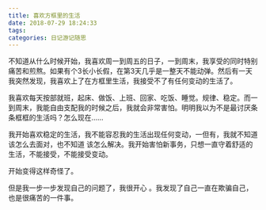 ```yaml
---
title: 喜欢方框里的生活
date: 2018-07-29 18:24:33
tags:
categories: 日记游记随思
---
```


不知道从什么时候开始，我喜欢周一到周五的日子，一到周末，我享受的同时特别痛苦和煎熬。如果有个3长小长假，在第3天几乎是一整天不能动弹。然后有一天我突然发现，我喜欢上了在方框里生活，我接受不了有任何变动的生活了。

我喜欢每天按部就班，起床、做饭、上班、回家、吃饭、睡觉。规律、稳定。而一到周末，我能自由支配我的时候之后，我就会非常害怕。明明我以为不是最讨厌条条框框的生活吗？怎么现在……

我开始喜欢稳定的生活，我不能容忍我的生活出现任何变动，一但有，我就不知道 该怎么去面对，也不知道 该怎么解决。我开始害怕新事务，只想一直守着舒适的生活，不能接受，不能接受变动。

开始变得这样奇怪了。

但是我一步一步发现自己的问题了，我很开心 。我发现了自己一直在欺骗自己，也是很痛苦的一件事。